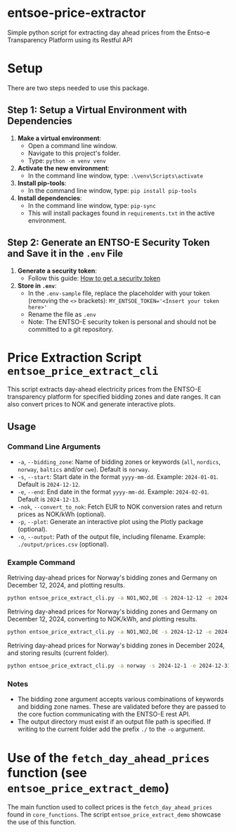 # entsoe-price-extractor
Simple python script for extracting day ahead prices from the Entso-e Transparency Platform using its Restful API

# Setup
There are two steps needed to use this package.

## Step 1: Setup a Virtual Environment with Dependencies
1. **Make a virtual environment**:
   - Open a command line window.
   - Navigate to this project's folder.
   - Type: `python -m venv venv`
2. **Activate the new environment**:
   - In the command line window, type: `.\venv\Scripts\activate`
3. **Install pip-tools**:
   - In the command line window, type: `pip install pip-tools`
4. **Install dependencies**:
   - In the command line window, type: `pip-sync`
   - This will install packages found in `requirements.txt` in the active environment.

## Step 2: Generate an ENTSO-E Security Token and Save it in the `.env` File
1. **Generate a security token**:
   - Follow this guide: [How to get a security token](https://uat-transparency.entsoe.eu/content/static_content/Static%20content/web%20api/how_to_get_security_token.html)
2. **Store in `.env`**:
   - In the `.env-sample` file, replace the placeholder with your token (removing the `<>` brackets): `MY_ENTSOE_TOKEN='<Insert your token here>'`
   - Rename the file as `.env`
   - Note: The ENTSO-E security token is personal and should not be committed to a git repository.


# Price Extraction Script `entsoe_price_extract_cli`
This script extracts day-ahead electricity prices from the ENTSO-E transparency platform for specified bidding zones and date ranges. It can also convert prices to NOK and generate interactive plots.

## Usage
### Command Line Arguments
- `-a`, `--bidding_zone`: Name of bidding zones or keywords (`all`, `nordics`, `norway`, `baltics` and/or `cwe`). Default is `norway`.
- `-s`, `--start`: Start date in the format `yyyy-mm-dd`. Example: `2024-01-01`. Default is `2024-12-12`.
- `-e`, `--end`: End date in the format `yyyy-mm-dd`. Example: `2024-02-01`. Default is `2024-12-13`.
- `-nok`, `--convert_to_nok`: Fetch EUR to NOK conversion rates and return prices as NOK/kWh (optional).
- `-p`, `--plot`: Generate an interactive plot using the Plotly package (optional).
- `-o`, `--output`: Path of the output file, including filename. Example: `./output/prices.csv` (optional).

### Example Command 
Retriving day-ahead prices for Norway's bidding zones and Germany on December 12, 2024, and plotting results.
```sh
python entsoe_price_extract_cli.py -a NO1,NO2,DE -s 2024-12-12 -e 2024-12-13 -p
```
Retriving day-ahead prices for Norway's bidding zones and Germany on December 12, 2024, converting to NOK/kWh, and plotting results.
```sh
python entsoe_price_extract_cli.py -a NO1,NO2,DE -s 2024-12-12 -e 2024-12-13 -p -nok
```
Retriving day-ahead prices for Norway's bidding zones in December 2024, and storing results (current folder).
```sh
python entsoe_price_extract_cli.py -a norway -s 2024-12-1 -e 2024-12-31 -o ./norway_Dec_2024_DAprices_EURMWh.csv
```

### Notes
- The bidding zone argument accepts various combinations of keywords and bidding zone names. These are validated before they are passed to the core fuction communicating with the ENTSO-E rest API.
- The output directory must exist if an output file path is specified. If writing to the current folder add the prefix `./` to the `-o` argument.

# Use of the `fetch_day_ahead_prices` function (see `entsoe_price_extract_demo`)
The main function used to collect prices is the `fetch_day_ahead_prices` found in `core_functions`. The script `entsoe_price_extract_demo` showcase the use of this function.